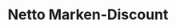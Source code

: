 ---
title: "Netto Marken-Discount"
url: /quakenbrueck/netto-marken-discount-oldenburger-strasse/
shop: Supermarkt
---